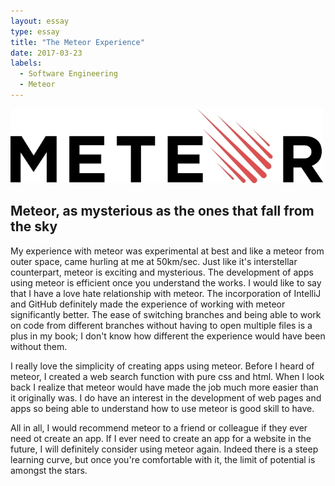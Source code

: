 ```yaml
---
layout: essay
type: essay
title: "The Meteor Experience"
date: 2017-03-23
labels:
  - Software Engineering
  - Meteor
---
```


<div class="ui large rounded images">
  <img class="ui image" src="../images/Meteor-Development-Group-Logo.jpg">
</div>

## Meteor, as mysterious as the ones that fall from the sky
My experience with meteor was experimental at best and like a meteor from outer space, came hurling at me at 50km/sec. Just like it's interstellar counterpart, meteor is exciting and mysterious. The development of apps using meteor is efficient once you understand the works. I would like to say that I have a love hate relationship with meteor. The incorporation of IntelliJ and GitHub definitely made the experience of working with meteor significantly better. The ease of switching branches and being able to work on code from different branches without having to open multiple files is a plus in my book; I don't know how different the experience would have been without them.

I really love the simplicity of creating apps using meteor. Before I heard of meteor, I created a web search function with pure css and html. When I look back I realize that meteor would have made the job much more easier than it originally was. I do have an interest in the development of web pages and apps so being able to understand how to use meteor is good skill to have. 

All in all, I would recommend meteor to a friend or colleague if they ever need ot create an app. If I ever need to create an app for a website in the future, I will definitely consider using meteor again. Indeed there is a steep learning curve, but once you're comfortable with it, the limit of potential is amongst the stars.
